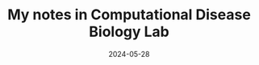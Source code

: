 ---
title: My notes in Computational Disease Biology Lab
date: 2024-05-28
type: landing
tags:
    - Computer Science
    - Bioinformatics
    - Computational Biology
    - Machine Learning

design:
  # Section spacing
  spacing: '5rem'

# Page sections
sections:
  - block: collection
    content:
      title: My personal notes
      text: This is my collection of notes when I working in Computational Disease Biology Lab under the suppervision of professor Rachel Melamed
      filters:
        folders:
          - notes
    design:
      view: article-grid
      fill_image: true
      columns: 3
      pagination: true

---